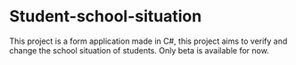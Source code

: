 # Student-school-situation
This project is a form application made in C#, this project aims to verify and change the school situation of students. Only beta is available for now.
